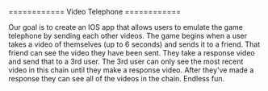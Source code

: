 ============ Video Telephone ============

Our goal is to create an IOS app that allows users to emulate the game telephone by sending each other videos. The game begins when a user takes a video of themselves (up to 6 seconds) and sends it to a friend. That friend can see the video they have been sent. They take a response video and send that to a 3rd user. The 3rd user can only see the most recent video in this chain until they make a response video. After they've made a response they can see all of the videos in the chain. Endless fun.



